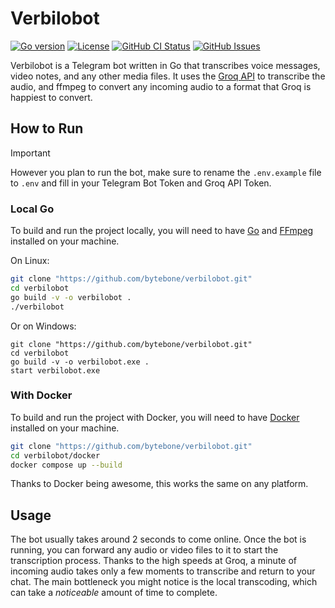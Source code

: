 # Verbilobot

[![Go version](https://img.shields.io/github/go-mod/go-version/bytebone/verbilobot?style=flat-square)]()
[![License](https://img.shields.io/badge/License-CC_BY--NC--SA_4.0-blue?style=flat-square&logo=creativecommons&logoColor=white&link=https%3A%2F%2Fcreativecommons.org%2Flicenses%2Fby-nc-sa%2F4.0%2F)](https://creativecommons.org/licenses/by-nc-sa/4.0)
[![GitHub CI Status](https://img.shields.io/github/actions/workflow/status/bytebone/verbilobot/ci.yml?style=flat-square&logo=github&label=CI)](https://github.com/bytebone/verbilobot/actions/workflows/ci.yml)
[![GitHub Issues](https://img.shields.io/github/issues/bytebone/verbilobot?style=flat-square&label=Issues)](https://github.com/bytebone/verbilobot/issues)

Verbilobot is a Telegram bot written in Go that transcribes voice messages, video notes, and any other media files. It uses the [Groq API](https://groq.com) to transcribe the audio, and ffmpeg to convert any incoming audio to a format that Groq is happiest to convert.

## How to Run

> [!IMPORTANT]  
> However you plan to run the bot, make sure to rename the `.env.example` file to `.env` and fill in your Telegram Bot Token and Groq API Token.

### Local Go

To build and run the project locally, you will need to have [Go](https://go.dev/) and [FFmpeg](https://ffmpeg.org/) installed on your machine.

On Linux:
```bash
git clone "https://github.com/bytebone/verbilobot.git"
cd verbilobot
go build -v -o verbilobot .
./verbilobot
```
Or on Windows: 
```pwsh
git clone "https://github.com/bytebone/verbilobot.git"
cd verbilobot
go build -v -o verbilobot.exe .
start verbilobot.exe
```

### With Docker

To build and run the project with Docker, you will need to have [Docker](https://www.docker.com/) installed on your machine.

```bash
git clone "https://github.com/bytebone/verbilobot.git"
cd verbilobot/docker
docker compose up --build
```
Thanks to Docker being awesome, this works the same on any platform. 

## Usage

The bot usually takes around 2 seconds to come online. Once the bot is running, you can forward any audio or video files to it to start the transcription process. Thanks to the high speeds at Groq, a minute of incoming audio takes only a few moments to transcribe and return to your chat. The main bottleneck you might notice is the local transcoding, which can take a *noticeable* amount of time to complete.
